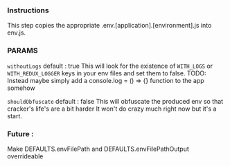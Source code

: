 ###  Instructions

This step copies the appropriate .env.[application].[environment].js into env.js.

### PARAMS

`withoutLogs`
default : true 
This will look for the existence of `WITH_LOGS` or `WITH_REDUX_LOGGER` keys in
your env files and set them to false. 
TODO: Instead maybe simply add a console.log = () => {} function to the app somehow 

`shouldObfuscate`
default : false
This will obfuscate the produced env so that cracker's life's are a bit harder
It won't do crazy much right now but it's a start.

### Future : 

Make DEFAULTS.envFilePath and DEFAULTS.envFilePathOutput overrideable